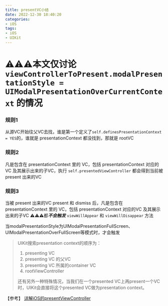 ```yaml
---
title: presentVC小结
date: 2022-12-30 18:40:20
categories:
- iOS
tags:
- iOS
- UIKit
---
```


# **⚠️⚠️⚠️本文仅讨论 `viewControllerToPresent.modalPresentationStyle = UIModalPresentationOverCurrentContext` 的情况**

### 规则1
从源VC开始往父VC去找，谁是第一个定义了`self.definesPresentationContext = YES`的，谁就是 presentationContext
都没找到，那就是 rootVC

### 规则2
凡是包含在 presentationContext 里的 VC，包括 presentationContext 对应的VC 及其展示出来的子VC，执行 `self.presentedViewController` 都会得到当前被 present 出来的VC

### 规则3
当被 present 出来的VC present 和 dismiss 后，凡是包含在 presentationContext 里的 VC，包括 presentationContext 对应的VC 及其展示出来的子VC
⚠️⚠️⚠️都***不会触发*** `viewWillAppear` 和 `viewWillDisappear` 方法

当modalPresentationStyle为UIModalPresentationFullScreen、UIModalPresentationOverFullScreen等模式时，才会触发



> UIKit搜索presentation context的顺序为： 
> 1. presenting VC 
> 2. presenting VC 的父VC 
> 3. presenting VC 所属的container VC 
> 4. rootViewController
> 
> 还有另外一种特殊情况，当我们在一个presented VC上再present一个VC时，UIKit会直接将这个presented VC做为presentation context。



【参考】
[详解iOS的presentViewController](https://blog.csdn.net/tianweitao/article/details/80314598)

